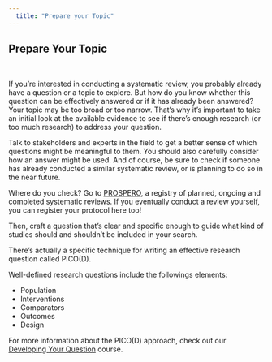 ```yaml
---
  title: "Prepare your Topic"
---
```


## Prepare Your Topic

<br>

If you’re interested in conducting a systematic review, you probably already have a question or a topic to explore. But how do you know whether this question can be effectively answered or if it has already been answered? Your topic may be too broad or too narrow.  That’s why it’s important to take an initial look at the available evidence to see if there’s enough research (or too much research) to address your question. 

Talk to stakeholders and experts in the field to get a better sense of which questions might be meaningful to them.  You should also carefully consider how an answer might be used.  And of course, be sure to check if someone has already conducted a similar systematic review, or is planning to do so in the near future.  

Where do you check? Go to [PROSPERO](https://www.crd.york.ac.uk/prospero/), a registry of  planned, ongoing and completed systematic reviews. If you eventually conduct a review yourself, you can register your protocol here too!

Then, craft a question that’s clear and specific enough to guide what kind of studies should and shouldn’t be included in your search.  

There’s actually a specific technique for writing an effective research question called PICO(D).

Well-defined research questions include the followings elements:
- Population
- Interventions
- Comparators
- Outcomes
- Design

For more information about the PICO(D) approach, check out our <a href = "http://evsynthacademy.org/pico-d/">Developing Your Question</a> course.

